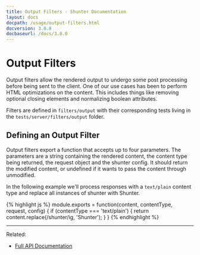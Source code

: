 ```yaml
---
title: Output Filters - Shunter Documentation
layout: docs
docpath: /usage/output-filters.html
docversion: 3.0.0
docbaseurl: /docs/3.0.0
---
```


Output Filters
==============

Output filters allow the rendered output to undergo some post processing before being sent to the client. One of our use cases has been to perform HTML optimizations on the content. This includes things like removing optional closing elements and normalizing boolean attributes.

Filters are defined in ``filters/output`` with their corresponding tests living in the ``tests/server/filters/output`` folder.

Defining an Output Filter
-------------------------

Output filters export a function that accepts up to four parameters. The parameters are a string containing the rendered content, the content type being returned, the request object and the shunter config. It should return the modified content, or undefined if it wants to pass the content through unmodified.

In the following example we'll process responses with a ``text/plain`` content type and replace all instances of shunter with Shunter.

{% highlight js %}
module.exports = function(content, contentType, request, config) {
	if (contentType === 'text/plain') {
		return content.replace(/shunter/ig, 'Shunter');
	}
}
{% endhighlight %}

---

Related:

- [Full API Documentation](index.html)
